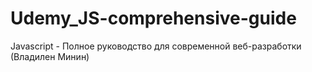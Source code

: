 # Udemy_JS-comprehensive-guide
Javascript - Полное руководство для современной веб-разработки (Владилен Минин)
